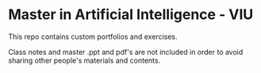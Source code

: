 # Master in Artificial Intelligence - VIU
This repo contains custom portfolios and exercises.

Class notes and master .ppt and pdf's are not included in order to avoid sharing other people's materials and contents.
